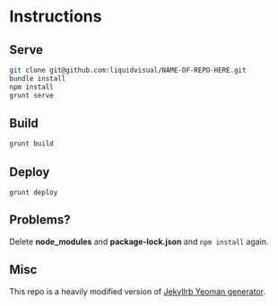 Instructions
=============================

## Serve

```bash
git clone git@github.com:liquidvisual/NAME-OF-REPO-HERE.git
bundle install
npm install
grunt serve
```

## Build

```bash
grunt build
```

## Deploy

```
grunt deploy
```

## Problems?

Delete **node_modules** and **package-lock.json** and `npm install` again.

## Misc

This repo is a heavily modified version of [Jekyllrb Yeoman generator](https://github.com/robwierzbowski/generator-jekyllrb).